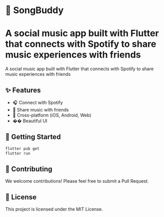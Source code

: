 # 🎵 SongBuddy


A social music app built with Flutter that connects with Spotify to share music experiences with  friends
=======
A social music app built with Flutter that connects with Spotify to share music experiences with friends


## ✨ Features
- 🎧 Connect with Spotify
- 👥 Share music with friends  
- 📱 Cross-platform (iOS, Android, Web)
- �� Beautiful UI

## 🚀 Getting Started
```bash
flutter pub get
flutter run
```

## 🤝 Contributing
We welcome contributions! Please feel free to submit a Pull Request.

## 📄 License
This project is licensed under the MIT License.
